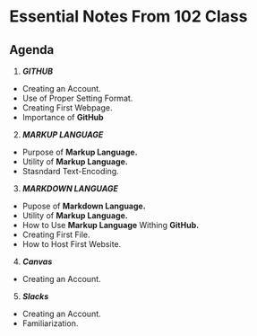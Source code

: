 # Essential Notes From 102 Class

## **Agenda**

1. ***GITHUB***
- Creating an Account.
- Use of Proper Setting Format.
- Creating First Webpage.
- Importance of **GitHub**


2. ***MARKUP LANGUAGE***
- Purpose of **Markup Language.**
- Utility of **Markup Language.**
- Stasndard Text-Encoding.

3. ***MARKDOWN LANGUAGE***
- Pupose of **Markdown Language.**
- Utility of **Markup Language.**
- How to Use **Markup Language** Withing **GitHub.**
- Creating First File.
- How to Host First Website.

4. ***Canvas***
- Creating an Account.

5. ***Slacks***
- Creating an Account.
- Familiarization.
